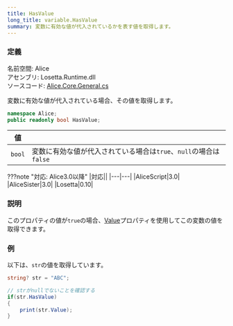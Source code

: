 ```yaml
---
title: HasValue
long_title: variable.HasValue
summary: 変数に有効な値が代入されているかを表す値を取得します。
---
```


### 定義
名前空間: Alice<br/>
アセンブリ: Losetta.Runtime.dll<br/>
ソースコード: [Alice.Core.General.cs](https://github.com/WSOFT-Project/Losetta/blob/master/Losetta.Runtime/Core/Extension/Alice.Core.General.cs)

変数に有効な値が代入されている場合、その値を取得します。

```cs title="AliceScript"
namespace Alice;
public readonly bool HasValue;
```

|値| |
|-|-|
|`bool`|変数に有効な値が代入されている場合は`true`、`null`の場合は`false`|

???note "対応: Alice3.0以降"
    |対応||
    |---|---|
    |AliceScript|3.0|
    |AliceSister|3.0|
    |Losetta|0.10|

### 説明
このプロパティの値が`true`の場合、[Value](./value.md)プロパティを使用してこの変数の値を取得できます。

### 例
以下は、`str`の値を取得しています。

```cs title="AliceScript"
string? str = "ABC";

// strがnullでないことを確認する
if(str.HasValue)
{
    print(str.Value);
}
```
